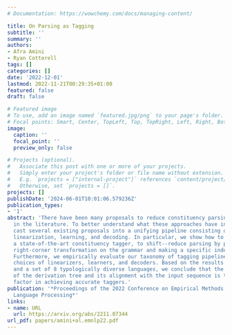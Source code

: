 ```yaml
---
# Documentation: https://wowchemy.com/docs/managing-content/

title: On Parsing as Tagging
subtitle: ''
summary: ''
authors:
- Afra Amini
- Ryan Cotterell
tags: []
categories: []
date: '2022-12-01'
lastmod: 2022-11-21T00:29:35+01:00
featured: false
draft: false

# Featured image
# To use, add an image named `featured.jpg/png` to your page's folder.
# Focal points: Smart, Center, TopLeft, Top, TopRight, Left, Right, BottomLeft, Bottom, BottomRight.
image:
  caption: ''
  focal_point: ''
  preview_only: false

# Projects (optional).
#   Associate this post with one or more of your projects.
#   Simply enter your project's folder or file name without extension.
#   E.g. `projects = ["internal-project"]` references `content/project/deep-learning/index.md`.
#   Otherwise, set `projects = []`.
projects: []
publishDate: '2024-06-01T10:01:06.579236Z'
publication_types:
- '1'
abstract: 'There have been many proposals to reduce constituency parsing to tagging
  in the literature. To better understand what these approaches have in common, we
  cast several existing proposals into a unifying pipeline consisting of three steps:
  linearization, learning, and decoding. In particular, we show how to reduce tetratagging,
  a state-of-the-art constituency tagger, to shift--reduce parsing by performing a
  right-corner transformation on the grammar and making a specific independence assumption.
  Furthermore, we empirically evaluate our taxonomy of tagging pipelines with different
  choices of linearizers, learners, and decoders. Based on the results in English
  and a set of 8 typologically diverse languages, we conclude that the linearization
  of the derivation tree and its alignment with the input sequence is the most critical
  factor in achieving accurate taggers.'
publication: '*Proceedings of the 2022 Conference on Empirical Methods in Natural
  Language Processing*'
links:
- name: URL
  url: https://arxiv.org/abs/2211.07344
url_pdf: papers/amini+al.emnlp22.pdf
---
```

